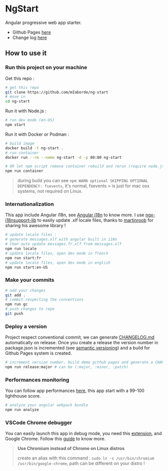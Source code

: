 # NgStart

Angular progressive web app starter.

- Github Pages [here](https://miaborde.github.io/ng-start)
- Change log [here](./CHANGELOG.md)

## How to use it

### Run this project on your machine

Get this repo :

```bash
# get this repo
git clone https://github.com/mIaborde/ng-start
# move in
cd ng-start
```

Run it with Node.js :

```bash
# run dev mode (en-US)
npm start
```

Run it with Docker or Podman :

```bash
# build image
docker build -t ng-start .
# run container
docker run --rm --name ng-start -d -p 80:80 ng-start

# OR let npm script remove container rebuild and rerun (require node.js)
npm run container
```

> during build you can see `npm WARN optional SKIPPING OPTIONAL DEPENDENCY: fsevents`, it's normal, fsevents > is just for mac osx systems, not required on Linux.

### Internationalization

This app include Angular i18n, see [Angular i18n](https://angular.io/guide/i18n) to know more. I use [ngx-i18nsupport-lib](https://github.com/martinroob/ngx-i18nsupport-lib) to easily update .xlf locale files, thanks to [martinroob](https://github.com/martinroob) for sharing his awesome library !

```bash
# update locale files :
# generate messages.xlf with angular built in i18n
# then auto update messages.fr.xlf from messages.xlf
npm run locale
# update locale files, open dev mode in french
npm run start:fr
# update locale files, open dev mode in english
npm run start:en-US
```

### Make your commits

```bash
# add your changes
git add .
# commit respecting the conventions
npm run gc
# push changes to repo
git push
```

### Deploy a version

Project respect conventional commit, we can generate [CHANGELOG.md](./CHANGELOG.md) automatically on release. Once you create a release the version number in package.json is incremented (see [semantic versioning](https://semver.org)) and a build for Github Pages system is created.

```bash
# increment version number, build demo github pages and generate a CHANGELOG.md
npm run release:major # can be (:major, :minor, :patch)
```

### Performances monitoring

You can follow app performances [here](https://web.dev/measure), this app start with a 99-100 lighthouse score.

```bash
# analyze your angular webpack bundle
npm run analyze
```

### VSCode Chrome debugger

You can easily launch this app in debug mode, you need this [extension](https://marketplace.visualstudio.com/items?itemName=msjsdiag.debugger-for-chrome), and Google Chrome. Follow this [guide](https://github.com/microsoft/vscode-recipes/tree/master/Angular-CLI) to know more.

> **Use Chromium instead of Chrome on Linux distros**
>
> create an alias with this command : `sudo ln -s /usr/bin/chromium /usr/bin/google-chrome`, path can be different on your distro !
